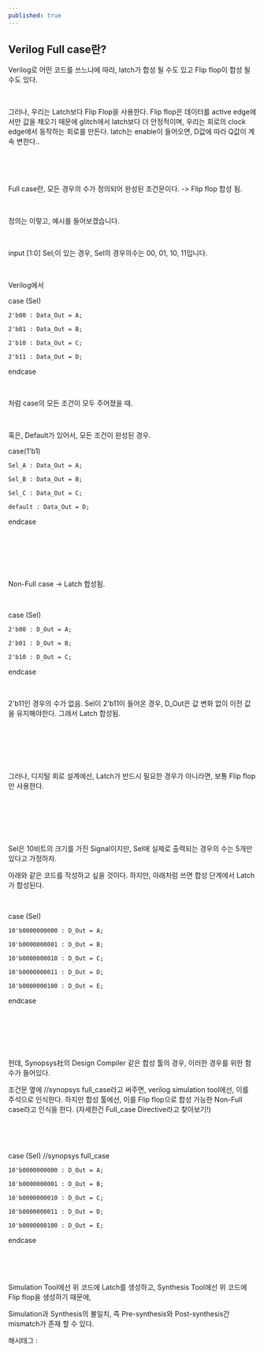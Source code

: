```yaml
---
published: true
---
```

## Verilog Full case란?

Verilog로 어떤 코드를 쓰느냐에 따라, latch가 합성 될 수도 있고 Flip flop이 합성 될 수도 있다.

​

그러나, 우리는 Latch보다 Flip Flop을 사용한다. Flip flop은 데이터를 active edge에서만 값을 채오기 때문에 glitch에서 latch보다 더 안정적이며, 우리는 회로의 clock edge에서 동작하는 회로를 만든다. latch는 enable이 들어오면, D값에 따라 Q값이 계속 변한다..

​

​

Full case란, 모든 경우의 수가 정의되어 완성된 조건문이다. -> Flip flop 합성 됨.

​

정의는 이렇고, 예시를 들어보겠습니다.

​

input [1:0] Sel;이 있는 경우, Sel의 경우의수는 00, 01, 10, 11입니다.

​

Verilog에서

case (Sel)

    2'b00 : Data_Out = A;

    2'b01 : Data_Out = B;

    2'b10 : Data_Out = C;

    2'b11 : Data_Out = D;

endcase

​

처럼 case의 모든 조건이 모두 주어졌을 때.

​

혹은, Default가 있어서, 모든 조건이 완성된 경우.

case(1'b1)

    Sel_A : Data_Out = A;

    Sel_B : Data_Out = B;

    Sel_C : Data_Out = C;

    default : Data_Out = D;

endcase

​

​

​

Non-Full case -> Latch 합성됨.

​

case (Sel)

    2'b00 : D_Out = A;

    2'b01 : D_Out = B;

    2'b10 : D_Out = C;

endcase

​

2'b11인 경우의 수가 없음. Sel이 2'b11이 들어온 경우, D_Out은 값 변화 없이 이전 값을 유지해야한다. 그래서 Latch 합성됨.

​

​

​

그러나, 디지털 회로 설계에선, Latch가 반드시 필요한 경우가 아니라면, 보통 Flip flop만 사용한다.

​

​

​

Sel은 10비트의 크기를 가진 Signal이지만, Sel에 실제로 출력되는 경우의 수는 5개만 있다고 가정하자.

아래와 같은 코드를 작성하고 싶을 것이다. 하지만, 아래처럼 쓰면 합성 단계에서 Latch가 합성된다.

​

case (Sel)

    10'b0000000000 : D_Out = A;

    10'b0000000001 : D_Out = B;

    10'b0000000010 : D_Out = C;

    10'b0000000011 : D_Out = D;

    10'b0000000100 : D_Out = E;

endcase

​

​

​

헌데, Synopsys社의 Design Compiler 같은 합성 툴의 경우, 이러한 경우를 위한 함수가 들어있다.

조건문 옆에 //synopsys full_case라고 써주면, verilog simulation tool에선, 이를 주석으로 인식한다. 하지만 합성 툴에선, 이를 Flip flop으로 합성 가능한 Non-Full case라고 인식을 한다. (자세한건 Full_case Directive라고 찾아보기!)

​

​

case (Sel) //synopsys full_case

    10'b0000000000 : D_Out = A;

    10'b0000000001 : D_Out = B;

    10'b0000000010 : D_Out = C;

    10'b0000000011 : D_Out = D;

    10'b0000000100 : D_Out = E;

endcase

​

​

Simulation Tool에선 위 코드에 Latch를 생성하고, Synthesis Tool에선 위 코드에 Flip flop을 생성하기 때문에,

Simulation과 Synthesis의 불일치, 즉 Pre-synthesis와 Post-synthesis간 mismatch가 존재 할 수 있다.

 해시태그 : 